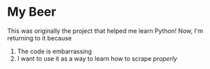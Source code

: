 # My Beer

This was originally the project that helped me learn Python!
Now, I'm returning to it because
  
  1. The code is embarrassing
  2. I want to use it as a way to learn how to scrape *properly*

